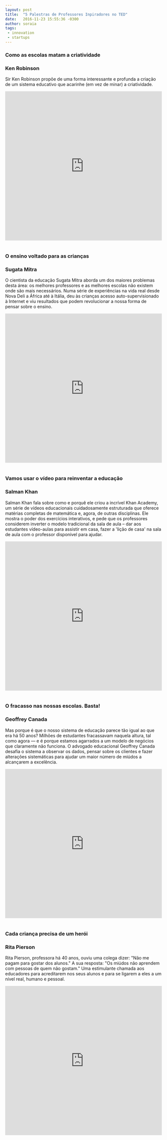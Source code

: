 ```yaml
---
layout: post
title:  "5 Palestras de Professores Inpiradores no TED"
date:   2016-11-23 15:55:36 -0300
author: soraia
tags: 
 - innovation
 - startups
---
```


### Como as escolas matam a criatividade

### Ken Robinson

Sir Ken Robinson propõe de uma forma interessante e profunda a criação de um sistema educativo que acarinhe (em vez de minar) a criatividade.

<iframe src="https://embed.ted.com/talks/ken_robinson_says_schools_kill_creativity" width="100%" height="480" frameborder="0" scrolling="no" webkitAllowFullScreen mozallowfullscreen allowFullScreen></iframe>
<br/><br/>

### O ensino voltado para as crianças

### Sugata Mitra

O cientista da educação Sugata Mitra aborda um dos maiores problemas desta área: os melhores professores e as melhores escolas não existem onde são mais necessários. Numa série de experiências na vida real desde Nova Deli a África até à Itália, deu às crianças acesso auto-supervisionado à Internet e viu resultados que podem revolucionar a nossa forma de pensar sobre o ensino.

<iframe src="https://embed.ted.com/talks/sugata_mitra_the_child_driven_education" width="100%" height="480" frameborder="0" scrolling="no" webkitAllowFullScreen mozallowfullscreen allowFullScreen></iframe>
<br/><br/>

### Vamos usar o vídeo para reinventar a educação

### Salman Khan

Salman Khan fala sobre como e porquê ele criou a incrível Khan Academy, um série de vídeos educacionais cuidadosamente estruturada que oferece matérias completas de matemática e, agora, de outras disciplinas. Ele mostra o poder dos exercícios interativos, e pede que os professores considerem inverter o modelo tradicional da sala de aula – dar aos estudantes vídeo-aulas para assistir em casa, fazer a 'lição de casa' na sala de aula com o professor disponível para ajudar.

<iframe src="http://embed.ted.com/talks/lang/pt-br/salman_khan_let_s_use_video_to_reinvent_education.html" width="100%" height="480" frameborder="0" scrolling="no" webkitAllowFullScreen mozallowfullscreen allowFullScreen></iframe>
<br/><br/>

### O fracasso nas nossas escolas. Basta!

### Geoffrey Canada

Mas porque é que o nosso sistema de educação parece tão igual ao que era há 50 anos? Milhões de estudantes fracassavam naquela altura, tal como agora — e é porque estamos agarrados a um modelo de negócios que claramente não funciona. O advogado educacional Geoffrey Canada desafia o sistema a observar os dados, pensar sobre os clientes e fazer alterações sistemáticas para ajudar um maior número de miúdos a alcançarem a excelência.

<iframe src="https://embed.ted.com/talks/lang/pt-br/geoffrey_canada_our_failing_schools_enough_is_enough" width="100%" height="480" frameborder="0" scrolling="no" webkitAllowFullScreen mozallowfullscreen allowFullScreen></iframe>
<br/><br/>

### Cada criança precisa de um herói

### Rita Pierson

Rita Pierson, professora há 40 anos, ouviu uma colega dizer: "Não me pagam para gostar dos alunos." A sua resposta: "Os miúdos não aprendem com pessoas de quem não gostam." Uma estimulante chamada aos educadores para acreditarem nos seus alunos e para se ligarem a eles a um nível real, humano e pessoal.

<iframe src="https://embed.ted.com/talks/lang/pt-br/rita_pierson_every_kid_needs_a_champion" width="100%" height="480" frameborder="0" scrolling="no" webkitAllowFullScreen mozallowfullscreen allowFullScreen></iframe>
<br/><br/>
